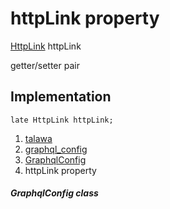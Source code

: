 
<div>

# httpLink property

</div>


[HttpLink](https://pub.dev/documentation/gql_http_link/1.0.1+1/gql_http_link/HttpLink-class.html)
httpLink


getter/setter pair




## Implementation

``` language-dart
late HttpLink httpLink;
```







1.  [talawa](../../index.html)
2.  [graphql_config](../../services_graphql_config/)
3.  [GraphqlConfig](../../services_graphql_config/GraphqlConfig-class.html)
4.  httpLink property

##### GraphqlConfig class







